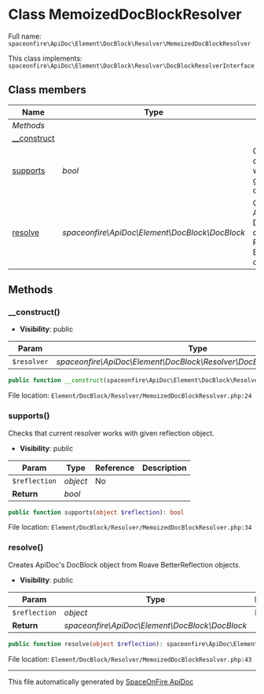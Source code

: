 # Class MemoizedDocBlockResolver

Full name: `spaceonfire\ApiDoc\Element\DocBlock\Resolver\MemoizedDocBlockResolver`

This class implements: `spaceonfire\ApiDoc\Element\DocBlock\Resolver\DocBlockResolverInterface`

## Class members

| Name                                                                                              | Type                                           | Summary                                                               | Additional                   |
| ------------------------------------------------------------------------------------------------- | ---------------------------------------------- | --------------------------------------------------------------------- | ---------------------------- |
| _Methods_                                                                                         |                                                |                                                                       |                              |
| [\_\_construct](#spaceonfire_apidoc_element_docblock_resolver_memoizeddocblockresolver_construct) |                                                |                                                                       | [📢](# "Visibility: public") |
| [supports](#spaceonfire_apidoc_element_docblock_resolver_memoizeddocblockresolver_supports)       | _bool_                                         | Checks that current resolver works with given reflection object.      | [📢](# "Visibility: public") |
| [resolve](#spaceonfire_apidoc_element_docblock_resolver_memoizeddocblockresolver_resolve)         | _spaceonfire\ApiDoc\Element\DocBlock\DocBlock_ | Creates ApiDoc's DocBlock object from Roave BetterReflection objects. | [📢](# "Visibility: public") |

## Methods

<a name="spaceonfire_apidoc_element_docblock_resolver_memoizeddocblockresolver_construct"></a>

### \_\_construct()

-   **Visibility**: public

| Param       | Type                                                                     | Reference | Description |
| ----------- | ------------------------------------------------------------------------ | --------- | ----------- |
| `$resolver` | _spaceonfire\ApiDoc\Element\DocBlock\Resolver\DocBlockResolverInterface_ | No        |             |

```php
public function __construct(spaceonfire\ApiDoc\Element\DocBlock\Resolver\DocBlockResolverInterface $resolver)
```

File location: `Element/DocBlock/Resolver/MemoizedDocBlockResolver.php:24`

<a name="spaceonfire_apidoc_element_docblock_resolver_memoizeddocblockresolver_supports"></a>

### supports()

Checks that current resolver works with given reflection object.

-   **Visibility**: public

| Param         | Type     | Reference | Description |
| ------------- | -------- | --------- | ----------- |
| `$reflection` | _object_ | No        |             |
| **Return**    | _bool_   |           |             |

```php
public function supports(object $reflection): bool
```

File location: `Element/DocBlock/Resolver/MemoizedDocBlockResolver.php:34`

<a name="spaceonfire_apidoc_element_docblock_resolver_memoizeddocblockresolver_resolve"></a>

### resolve()

Creates ApiDoc's DocBlock object from Roave BetterReflection objects.

-   **Visibility**: public

| Param         | Type                                           | Reference | Description |
| ------------- | ---------------------------------------------- | --------- | ----------- |
| `$reflection` | _object_                                       | No        |             |
| **Return**    | _spaceonfire\ApiDoc\Element\DocBlock\DocBlock_ |           |             |

```php
public function resolve(object $reflection): spaceonfire\ApiDoc\Element\DocBlock\DocBlock
```

File location: `Element/DocBlock/Resolver/MemoizedDocBlockResolver.php:43`

---

This file automatically generated by [SpaceOnFire ApiDoc](https://github.com/spaceonfire/apidoc)
